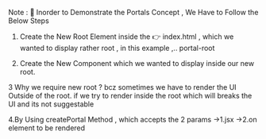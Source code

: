 Note : 📝 Inorder to Demonstrate the Portals Concept , We Have to Follow the Below Steps

1. Create the New Root Element inside the 👉 index.html , which we wanted to display rather root , in this example ,.. portal-root

2. Create the New Component which we wanted to display inside our new root.

3 Why we require new root ? bcz sometimes we have to render the UI Outside of the root.
if we try to render inside the root which will breaks the UI and its not suggestable

4.By Using createPortal Method , which accepts the 2 params ->1.jsx ->2.on element to be rendered
